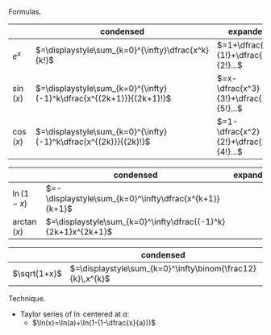 
Formulas.

|           | condensed                                                            | expanded                                | condition | 
| --------- | -------------------------------------------------------------------- | --------------------------------------- | --------- |
| $e^x$     | $=\displaystyle\sum_{k=0}^{\infty}\dfrac{x^k}{k!}$                   | $=1+\dfrac{x}{1!}+\dfrac{x^2}{2!}...$   |           |
| $\sin(x)$ | $=\displaystyle\sum_{k=0}^{\infty}(-1)^k\dfrac{x^{(2k+1)}}{(2k+1)!}$ | $=x-\dfrac{x^3}{3!}+\dfrac{x^5}{5!}...$ |           |
| $\cos(x)$ | $=\displaystyle\sum_{k=0}^{\infty}(-1)^k\dfrac{x^{(2k)}}{(2k)!}$     | $=1-\dfrac{x^2}{2!}+\dfrac{x^4}{4!}...$ |           |

|              | condensed                                                     | expanded    | condition          |
| ------------ | ------------------------------------------------------------- | --- | ------------------ |
| $\ln(1-x)$   | $=-\displaystyle\sum_{k=0}^\infty\dfrac{x^{k+1}}{k+1}$        |     | for \|$x$\|$<1$    |
| $\arctan(x)$ | $=\displaystyle\sum_{k=0}^\infty\dfrac{(-1)^k}{2k+1}x^{2k+1}$ |     | for \|$x$\|$\leq1$ |

|              | condensed                                                      | expanded        | condition    |
| ------------ | ------------------------------------------------------------ | --------------- | --- |
| $\sqrt{1+x}$ | $=\displaystyle\sum_{k=0}^\infty\binom{\frac12}{k}\,x^{k}$ | $=1+\dfrac12x-\dfrac18x^2...$ | for \|$x$\|$<1$    | 


Technique.
- Taylor series of $\ln$ centered at $a$:
	- $\ln(x)=\ln(a)+\ln(1-(1-\dfrac{x}{a}))$
